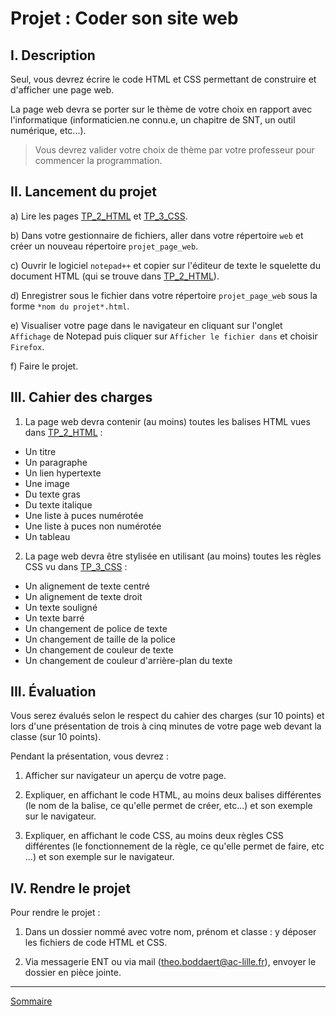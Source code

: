 # Projet : Coder son site web

## I. Description

Seul, vous devrez écrire le code HTML et CSS permettant de construire et d'afficher une page web.

La page web devra se porter sur le thème de votre choix en rapport avec l'informatique (informaticien.ne connu.e, un chapitre de SNT, un outil numérique, etc...).

> Vous devrez valider votre choix de thème par votre professeur pour commencer la programmation.

## II. Lancement du projet

a) Lire les pages [TP_2_HTML](./TP_2_HTML.md) et [TP_3_CSS](./TP_3_CSS.md).

b) Dans votre gestionnaire de fichiers, aller dans votre répertoire `web` et créer un nouveau répertoire `projet_page_web`.

c) Ouvrir le logiciel `notepad++` et copier sur l'éditeur de texte le squelette du document HTML (qui se trouve dans [TP_2_HTML](./TP_2_HTML.md)).

d) Enregistrer sous le fichier dans votre répertoire `projet_page_web` sous la forme `*nom du projet*.html`.

e) Visualiser votre page dans le navigateur en cliquant sur l'onglet `Affichage` de Notepad puis cliquer sur `Afficher le fichier dans` et choisir `Firefox`.

f) Faire le projet.

## III. Cahier des charges

1. La page web devra contenir (au moins) toutes les balises HTML vues dans [TP_2_HTML](./TP_2_HTML.md) :

 + Un titre
 + Un paragraphe
 + Un lien hypertexte
 + Une image
 + Du texte gras
 + Du texte italique
 + Une liste à puces numérotée
 + Une liste à puces non numérotée
 + Un tableau 

2. La page web devra être stylisée en utilisant (au moins) toutes les règles CSS vu dans [TP_3_CSS](./TP_3_CSS.md) :

 + Un alignement de texte centré 
 + Un alignement de texte droit
 + Un texte souligné
 + Un texte barré
 + Un changement de police de texte
 + Un changement de taille de la police
 + Un changement de couleur de texte
 + Un changement de couleur d'arrière-plan du texte

## III. Évaluation

Vous serez évalués selon le respect du cahier des charges (sur 10 points) et lors d'une présentation de trois à cinq minutes de votre page web devant la classe (sur 10 points).

Pendant la présentation, vous devrez :

1. Afficher sur navigateur un aperçu de votre page.

2. Expliquer, en affichant le code HTML, au moins deux balises différentes (le nom de la balise, ce qu'elle permet de créer, etc...) et son exemple sur le navigateur.

3. Expliquer, en affichant le code CSS, au moins deux règles CSS différentes (le fonctionnement de la règle, ce qu'elle permet de faire, etc ...) et son exemple sur le navigateur.

## IV. Rendre le projet


Pour rendre le projet :

1. Dans un dossier nommé avec votre nom, prénom et classe : y déposer les fichiers de code HTML et CSS.

2. Via messagerie ENT ou via mail (theo.boddaert@ac-lille.fr), envoyer le dossier en pièce jointe.

________________

[Sommaire](./../../README.md)